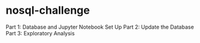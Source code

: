 # nosql-challenge

Part 1: Database and Jupyter Notebook Set Up
Part 2: Update the Database
Part 3: Exploratory Analysis
